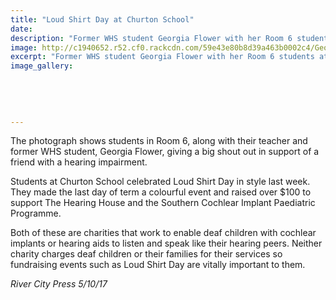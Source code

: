```yaml
---
title: "Loud Shirt Day at Churton School"
date: 
description: "Former WHS student Georgia Flower with her Room 6 students at Churton School celebrating Loud Shirt Day..."
image: http://c1940652.r52.cf0.rackcdn.com/59e43e80b8d39a463b0002c4/Georgia-Flower-ex-Churton-School-oct-midweek.jpg
excerpt: "Former WHS student Georgia Flower with her Room 6 students at Churton School celebrating Loud Shirt Day."
image_gallery:
    
    
    
    
    
---
```


<p><span>The photograph shows students in Room 6, along with their teacher and former WHS student, Georgia Flower, giving a big shout out in support of a friend with a hearing impairment.</span></p>
<p>Students at Churton School celebrated Loud Shirt Day in style last week. They made the last day of term a colourful event and raised over $100 to support The Hearing House and the Southern Cochlear Implant Paediatric Programme.</p>
<p>Both of these are charities that work to enable deaf children with cochlear implants or hearing aids to listen and speak like their hearing peers. Neither charity charges deaf children or their families for their services so fundraising events such as Loud Shirt Day are vitally important to them.</p>
<p><em>River City Press 5/10/17</em></p>

